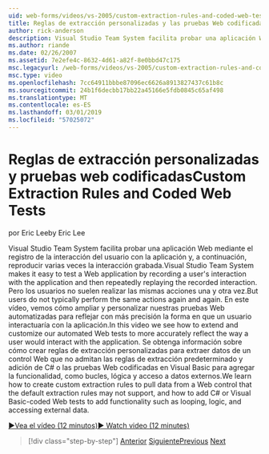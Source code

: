 ```yaml
---
uid: web-forms/videos/vs-2005/custom-extraction-rules-and-coded-web-tests
title: Reglas de extracción personalizadas y las pruebas Web codificadas | Microsoft Docs
author: rick-anderson
description: Visual Studio Team System facilita probar una aplicación Web mediante el registro de la interacción del usuario con la aplicación y, a continuación, reproducir varias veces el entorno remoto...
ms.author: riande
ms.date: 02/26/2007
ms.assetid: 7e2efe4c-8632-4d61-a82f-8e0bbd47c175
msc.legacyurl: /web-forms/videos/vs-2005/custom-extraction-rules-and-coded-web-tests
msc.type: video
ms.openlocfilehash: 7cc64911bbbe87096ec6626a8913827437c61b8c
ms.sourcegitcommit: 24b1f6decbb17bb22a45166e5fdb0845c65af498
ms.translationtype: MT
ms.contentlocale: es-ES
ms.lasthandoff: 03/01/2019
ms.locfileid: "57025072"
---
```

<a name="custom-extraction-rules-and-coded-web-tests"></a><span data-ttu-id="778ab-103">Reglas de extracción personalizadas y pruebas web codificadas</span><span class="sxs-lookup"><span data-stu-id="778ab-103">Custom Extraction Rules and Coded Web Tests</span></span>
====================
<span data-ttu-id="778ab-104">por Eric Lee</span><span class="sxs-lookup"><span data-stu-id="778ab-104">by Eric Lee</span></span>

<span data-ttu-id="778ab-105">Visual Studio Team System facilita probar una aplicación Web mediante el registro de la interacción del usuario con la aplicación y, a continuación, reproducir varias veces la interacción grabada.</span><span class="sxs-lookup"><span data-stu-id="778ab-105">Visual Studio Team System makes it easy to test a Web application by recording a user's interaction with the application and then repeatedly replaying the recorded interaction.</span></span> <span data-ttu-id="778ab-106">Pero los usuarios no suelen realizar las mismas acciones una y otra vez.</span><span class="sxs-lookup"><span data-stu-id="778ab-106">But users do not typically perform the same actions again and again.</span></span> <span data-ttu-id="778ab-107">En este vídeo, vemos cómo ampliar y personalizar nuestras pruebas Web automatizadas para reflejar con más precisión la forma en que un usuario interactuaría con la aplicación.</span><span class="sxs-lookup"><span data-stu-id="778ab-107">In this video we see how to extend and customize our automated Web tests to more accurately reflect the way a user would interact with the application.</span></span> <span data-ttu-id="778ab-108">Se obtenga información sobre cómo crear reglas de extracción personalizadas para extraer datos de un control Web que no admitan las reglas de extracción predeterminado y adición de C# o las pruebas Web codificadas en Visual Basic para agregar la funcionalidad, como bucles, lógica y acceso a datos externos.</span><span class="sxs-lookup"><span data-stu-id="778ab-108">We learn how to create custom extraction rules to pull data from a Web control that the default extraction rules may not support, and how to add C# or Visual Basic-coded Web tests to add functionality such as looping, logic, and accessing external data.</span></span>

[<span data-ttu-id="778ab-109">&#9654;Vea el vídeo (12 minutos)</span><span class="sxs-lookup"><span data-stu-id="778ab-109">&#9654; Watch video (12 minutes)</span></span>](https://channel9.msdn.com/Blogs/ASP-NET-Site-Videos/custom-extraction-rules-and-coded-web-tests)

> [!div class="step-by-step"]
> <span data-ttu-id="778ab-110">[Anterior](code-coverage-of-automated-tests.md)
> [Siguiente](the-effects-of-caching.md)</span><span class="sxs-lookup"><span data-stu-id="778ab-110">[Previous](code-coverage-of-automated-tests.md)
[Next](the-effects-of-caching.md)</span></span>
